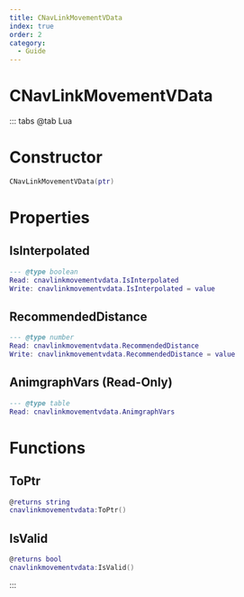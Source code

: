 ```yaml
---
title: CNavLinkMovementVData
index: true
order: 2
category:
  - Guide
---
```


# CNavLinkMovementVData

::: tabs
@tab Lua
# Constructor
```lua
CNavLinkMovementVData(ptr)
```
# Properties
## IsInterpolated 
```lua
--- @type boolean
Read: cnavlinkmovementvdata.IsInterpolated
Write: cnavlinkmovementvdata.IsInterpolated = value
```
## RecommendedDistance 
```lua
--- @type number
Read: cnavlinkmovementvdata.RecommendedDistance
Write: cnavlinkmovementvdata.RecommendedDistance = value
```
## AnimgraphVars (Read-Only)
```lua
--- @type table
Read: cnavlinkmovementvdata.AnimgraphVars
```
# Functions
## ToPtr
```lua
@returns string
cnavlinkmovementvdata:ToPtr()
```
## IsValid
```lua
@returns bool
cnavlinkmovementvdata:IsValid()
```

:::